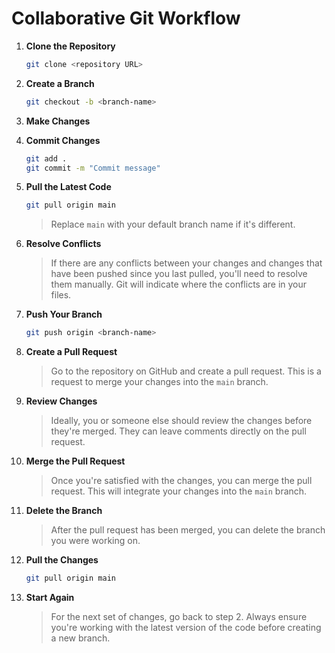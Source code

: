 # Collaborative Git Workflow

1. **Clone the Repository**

   ```bash
   git clone <repository URL>
   ```

2. **Create a Branch**

   ```bash
   git checkout -b <branch-name>
   ```

3. **Make Changes**

4. **Commit Changes**

   ```bash
   git add .
   git commit -m "Commit message"
   ```

5. **Pull the Latest Code**

   ```bash
   git pull origin main
   ```

   > Replace `main` with your default branch name if it's different.

6. **Resolve Conflicts**

   > If there are any conflicts between your changes and changes that have been pushed since you last pulled, you'll need to resolve them manually. Git will indicate where the conflicts are in your files.

7. **Push Your Branch**

   ```bash
   git push origin <branch-name>
   ```

8. **Create a Pull Request**

   > Go to the repository on GitHub and create a pull request. This is a request to merge your changes into the `main` branch.

9. **Review Changes**

   > Ideally, you or someone else should review the changes before they're merged. They can leave comments directly on the pull request.

10. **Merge the Pull Request**

    > Once you're satisfied with the changes, you can merge the pull request. This will integrate your changes into the `main` branch.

11. **Delete the Branch**

    > After the pull request has been merged, you can delete the branch you were working on.

12. **Pull the Changes**

    ```bash
    git pull origin main
    ```

13. **Start Again**
    > For the next set of changes, go back to step 2. Always ensure you're working with the latest version of the code before creating a new branch.
